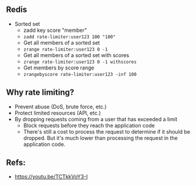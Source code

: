 ## Redis
- Sorted set
    - zadd key score "member"
    - `zadd rate-limiter:user123 100 "100"`
    - Get all members of a sorted set
    - `zrange rate-limiter:user123 0 -1`
    - Get all members of a sorted set with scores
    - `zrange rate-limiter:user123 0 -1 withscores`
    - Get members by score range
    - `zrangebyscore rate-limiter:user123 -inf 100`

## Why rate limiting?
- Prevent abuse (DoS, brute force, etc.)
- Protect limited resources (API, etc.)
- By dropping requests coming from a user that has exceeded a limit
    - Block requests before they reach the application code
    - There's still a cost to process the request to determine if it should be dropped. But it's much lower than processing the request in the application code.

## Refs:
- https://youtu.be/TCTkkVoY3-I